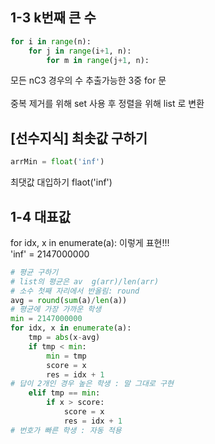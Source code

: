 ## 1-3 k번째 큰 수 
```python
for i in range(n): 
	for j in range(i+1, n): 
		for m in range(j+1, n):   
```
모든 nC3 경우의 수 추출가능한 3중 for 문  
<br>
중복 제거를 위해 set 사용 후
정렬을 위해 list 로 변환
<br>

## [선수지식] 최솟값 구하기
```python
arrMin = float('inf')
```

최댓값 대입하기 flaot('inf')

## 1-4 대표값
for idx, x in enumerate(a):  이렇게 표현!!!<br>
'inf' = 2147000000<br>

```python
# 평균 구하기
# list의 평균은 av  g(arr)/len(arr)
# 소수 첫째 자리에서 반올림: round
avg = round(sum(a)/len(a))
# 평균에 가장 가까운 학생
min = 2147000000
for idx, x in enumerate(a):
    tmp = abs(x-avg)
    if tmp < min:
        min = tmp
        score = x
        res = idx + 1
# 답이 2개인 경우 높은 학생 : 말 그대로 구현
    elif tmp == min:
        if x > score:
            score = x
            res = idx + 1
# 번호가 빠른 학생 : 자동 적용
```

